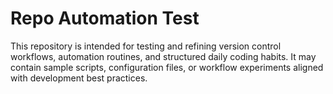 # Repo Automation Test

This repository is intended for testing and refining version control workflows, automation routines, and structured daily coding habits. It may contain sample scripts, configuration files, or workflow experiments aligned with development best practices.

